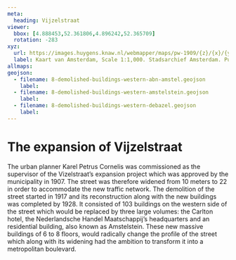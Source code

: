 ```yaml
---
meta:
  heading: Vijzelstraat
viewer:
  bbox: [4.888453,52.361806,4.896242,52.365709]
  rotation: -283
xyz: 
  url: https://images.huygens.knaw.nl/webmapper/maps/pw-1909/{z}/{x}/{y}.png
  label: Kaart van Amsterdam, Scale 1:1,000. Stadsarchief Amsterdam. Published by the Public Works Department and its legal successors, 1909.
allmaps: 
geojson: 
  - filename: 8-demolished-buildings-western-abn-amstel.geojson
    label: 
  - filename: 8-demolished-buildings-western-amstelstein.geojson
    label: 
  - filename: 8-demolished-buildings-western-debazel.geojson
    label:  
---
```

# The expansion of Vijzelstraat
The urban planner Karel Petrus Cornelis was commissioned as the supervisor of the Vizelstraat’s expansion project which was approved by the municipality in 1907.  The street was therefore widened from 10 meters to 22 in order to accommodate the new traffic network.
The demolition of the street started in 1917 and its reconstruction along with the new buildings was completed by 1928. It consisted of 103 buildings on the western side of the street which would be replaced by three large volumes: the Carlton hotel, the Nederlandsche Handel Maatschappij’s headquarters and an residential building, also known as Amstelstein. These new massive buildings of 6 to 8 floors, would radically change the profile of the street which along with its widening had the ambition to transform it into a metropolitan boulevard.

